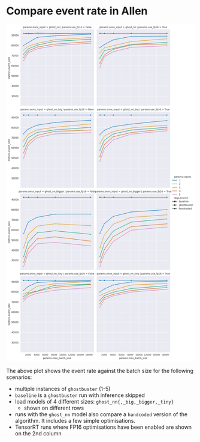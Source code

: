 # Compare event rate in Allen

![event rate vs batch sizes](./evt-rate-vs-batch-size-comparison.png "Event rate vs batch size")

The above plot shows the event rate against the batch size for the
following scenarios:
- multiple instances of `ghostbuster` (1-5)
- `baseline` is a `ghostbuster` run with inference skipped
- load models of 4 different sizes: `ghost_nn{,_big,_bigger,_tiny}`
  - shown on different rows
- runs with the `ghost_nn` model also compare a `handcoded` version of
  the algorithm.  It includes a few simple optimisations.
- TensorRT runs where FP16 optimisations have been enabled are shown
  on the 2nd column
